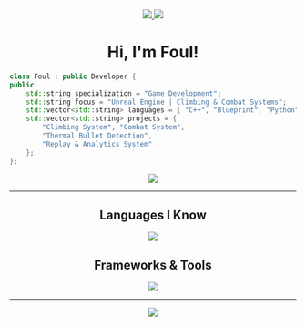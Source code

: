 <div align="center">
    <a href="https://github.com/YashKhare143">
        <img src="https://img.shields.io/github/followers/YashKhare143?logo=github&style=for-the-badge&logoColor=white&labelColor=181825&color=f5c2e7" />
    </a>
    <a href="https://github.com/YashKhare143">
        <img src="https://hits.sh/github.com/YashKhare143/hits.svg?color=f9e2af&labelColor=181825&style=for-the-badge" />
    </a>
    <h1>Hi, I'm Foul!</h1>
</div>

```cpp
class Foul : public Developer {
public:
    std::string specialization = "Game Development";
    std::string focus = "Unreal Engine | Climbing & Combat Systems";
    std::vector<std::string> languages = { "C++", "Blueprint", "Python", "JavaScript", "Verse" };
    std::vector<std::string> projects = {
        "Climbing System", "Combat System", 
        "Thermal Bullet Detection", 
        "Replay & Analytics System"
    };
};
```

<div align="center">
    <a href="https://www.youtube.com/@yashkhare">
        <img src="https://img.shields.io/static/v1?label=YouTube&mesage=Subscrube&logo=youtube&style=for-the-badge&logoColor=white&labelColor=181825&color=a6e3a1" />
    </a>
</div>

---

<div align="center">
    <h2>Languages I Know</h2>
    <a href="https://skillicons.dev">
        <img src="https://skillicons.dev/icons?i=cpp,py,js,html,css,typescrip,verset&theme=dark&perline=6" />
    </a>
    <h2>Frameworks & Tools</h2>
    <a href="https://skillicons.dev">
        <img src="https://skillicons.dev/icons?i=unreal,unity,nodejs,git,vscode&theme=dark&perline=6" />
    </a>
</div>

---

<div align="center">
    <img src="https://github-readme-stats.vercel.app/api?username=YashKhare143&show_icons=true&hide_border=true&bg_color=181825&text_color=cdd6f4&icon_color=f5c2e7&hide_title=true&include_all_commits=true&count_private=true&border_radius=8" />
</div>
